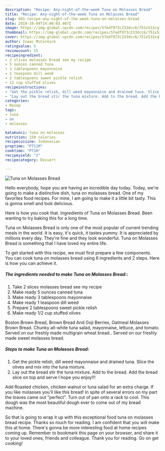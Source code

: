 ```yaml
---
description: "Recipe: Any-night-of-the-week Tuna on Molasses Bread"
title: "Recipe: Any-night-of-the-week Tuna on Molasses Bread"
slug: 601-recipe-any-night-of-the-week-tuna-on-molasses-bread
date: 2019-10-04T14:40:03.407Z
image: https://img-global.cpcdn.com/recipes/57edf973c233dcc6/751x532cq70/tuna-on-molasses-bread-recipe-main-photo.jpg
thumbnail: https://img-global.cpcdn.com/recipes/57edf973c233dcc6/751x532cq70/tuna-on-molasses-bread-recipe-main-photo.jpg
cover: https://img-global.cpcdn.com/recipes/57edf973c233dcc6/751x532cq70/tuna-on-molasses-bread-recipe-main-photo.jpg
author: Isaac McCormick
ratingvalue: 5
reviewcount: 15
recipeingredient:
- 2 slices molasses bread see my recipe
- 5 ounces canned tuna
- 3 tablespoons mayonnaise
- 1 teaspoon dill weed
- 2 tablespoons sweet pickle relish
- 12 cup stuffed olives
recipeinstructions:
- "Get the pickle relish, dill weed mayonnaise and drained tuna. Slice the olives and mix into the tuna mixture."
- "Lay out the bread stir the tuna mixture. Add to the bread. Add the bread slice on top and serve I hope you enjoy!!!"
categories:
- Resep
tags:
- tuna
- on
- molasses

katakunci: tuna on molasses
nutrition: 150 calories
recipecuisine: Indonesian
preptime: "PT11M"
cooktime: "PT1H"
recipeyield: "2"
recipecategory: Dessert

---
```



![Tuna on Molasses Bread](https://img-global.cpcdn.com/recipes/57edf973c233dcc6/751x532cq70/tuna-on-molasses-bread-recipe-main-photo.jpg)

Hello everybody, hope you are having an incredible day today. Today, we're going to make a distinctive dish, tuna on molasses bread. One of my favorites food recipes. For mine, I am going to make it a little bit tasty. This is gonna smell and look delicious.

Here is how you cook that. Ingredients of Tuna on Molasses Bread. Been wanting to try baking this for a long time.

Tuna on Molasses Bread is only one of the most popular of current trending meals in the world. It is easy, it's quick, it tastes yummy. It is appreciated by millions every day. They're fine and they look wonderful. Tuna on Molasses Bread is something that I have loved my entire life.


To get started with this recipe, we must first prepare a few components. You can cook tuna on molasses bread using 6 ingredients and 2 steps. Here is how you can achieve it.

##### The ingredients needed to make Tuna on Molasses Bread::

1. Take 2 slices molasses bread see my recipe
1. Make ready 5 ounces canned tuna
1. Make ready 3 tablespoons mayonnaise
1. Make ready 1 teaspoon dill weed
1. Prepare 2 tablespoons sweet pickle relish
1. Make ready 1/2 cup stuffed olives


Boston Brown Bread, Brown Bread And Goji Berries, Oatmeal Molasses Brown Bread. Chunky all-white tuna salad, mayonnaise, lettuce, and tomato. Served on our freshly made multigrain wheat bread.. Served on our freshly made sweet molasses bread. 

##### Steps to make Tuna on Molasses Bread:

1. Get the pickle relish, dill weed mayonnaise and drained tuna. Slice the olives and mix into the tuna mixture.
1. Lay out the bread stir the tuna mixture. Add to the bread. Add the bread slice on top and serve I hope you enjoy!!!


Add Roasted chicken, chicken walnut or tuna salad for an extra charge. If you like molasses you&#39;ll like this bread! In spite of several errors on my part the loaves came out &#34;perfect&#34;. Turn out of pan onto a rack to cool. This dough was the most beautiful dough ever to come out of my bread machine. 

So that is going to wrap it up with this exceptional food tuna on molasses bread recipe. Thanks so much for reading. I am confident that you will make this at home. There's gonna be more interesting food at home recipes coming up. Remember to bookmark this page on your browser, and share it to your loved ones, friends and colleague. Thank you for reading. Go on get cooking!
